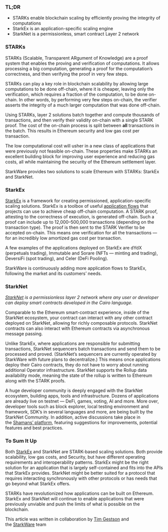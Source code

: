 ### TL;DR

* STARKs enable blockchain scaling by efficiently proving the integrity of computations
* StarkEx is an application-specific scaling engine
* StarkNet is a permissionless, smart contract Layer 2 network

### **STARKs**

STARKs (Scalable, Transparent ARgument of Knowledge) are a proof system that enables the proving and verification of computations. It allows processing a big computation, generating a proof for the computation’s correctness, and then verifying the proof in very few steps.

STARKs can play a key role in blockchain scalability by allowing large computations to be done off-chain, where it is cheaper, leaving only the verification, which requires a fraction of the computation, to be done on-chain. In other words, by performing very few steps on-chain, the verifier asserts the integrity of a much larger computation that was done off-chain.

Using STARKs, layer 2 solutions batch together and compute thousands of transactions, and then verify their validity on-chain with a single STARK proof. The cost of the on-chain process is split between **all** transactions in the batch. This results in Ethereum security and low gas cost per transaction.

The low computational cost will usher in a new class of applications that were previously not feasible on-chain. These properties make STARKs an excellent building block for improving user experience and reducing gas costs, all while maintaining the security of the Ethereum settlement layer.

StarkWare provides two solutions to scale Ethereum with STARKs: StarkEx and StarkNet.

### **StarkEx**

[StarkEx](https://starkware.co/starkex/) is a framework for creating permissioned, application-specific scaling solutions. StarkEx is a toolbox of useful [application flows](https://docs.starkware.co/starkex-v4/starkex-deep-dive/regular-flows) that projects can use to achieve cheap off-chain computation. A STARK proof, attesting to the correctness of execution, is generated off-chain. Such a proof can include up to 12,000–500,000 transactions (depending on the transaction type). The proof is then sent to the STARK Verifier to be accepted on-chain. This means one verification for all the transactions — for an incredibly low amortized gas cost per transaction.

A few examples of the applications deployed on StarkEx are dYdX (perpetuals trading), Immutable and Sorare (NFTs — minting and trading), DeversiFi (spot trading), and Celer (DeFi Pooling).

StarkWare is continuously adding more application flows to StarkEx, following the market and its customers’ needs.

### **StarkNet**

*[StarkNet](https://starkware.co/starknet/) is a permissionless layer 2 network where any user or developer can deploy smart contracts developed in the Cairo language.*

Comparable to the Ethereum smart-contract experience, inside of the StarkNet ecosystem, your contract can interact with any other contract deployed on StarkNet, allowing for richly composable protocols. StarkNet contracts can also interact with Ethereum contracts via asynchronous message passing.

Unlike StarkEx, where applications are responsible for submitting transactions, StarkNet sequencers batch transactions and send them to be processed and proved. (StarkNet’s sequencers are currently operated by StarkWare with future plans to decentralize.) This means once applications deploy their Cairo contracts, they do not have to worry about running additional Operator infrastructure. StarkNet supports the Rollup data availability mode, meaning the state of the rollup is written to Ethereum along with the STARK proofs.

A huge developer community is deeply engaged with the StarkNet ecosystem, building apps, tools and infrastructure. Dozens of applications are already live on testnet — DeFi, games, voting, AI and more. More over, developer tools such as block explorer, local testing environment and framework, SDK’s in several languages and more, are being built by the StarkNet Community. In addition, active discussions take place in the [Shamans’ platform](https://community.starknet.io/), featuring suggestions for improvements, potential features and best practices.

### **To Sum It Up**

Both [StarkEx](https://youtu.be/P-qoPVoneQA) and StarkNet are STARK-based scaling solutions. Both provide scalability, low gas costs, and Security, but have different operating requirements and interoperability patterns. StarkEx might be the right solution for an application that is largely self-contained and fits into the APIs that StarkEx provides. StarkNet might be better suited for a protocol that requires interacting synchronously with other protocols or has needs that go beyond what StarkEx offers.

STARKs have revolutionized how applications can be built on Ethereum. StarkEx and StarkNet will continue to enable applications that were previously unviable and push the limits of what is possible on the blockchain.

This article was written in collaboration by [Tim Gestson](https://twitter.com/IcemanTim) and the [StarkWare](https://starkware.co/) team